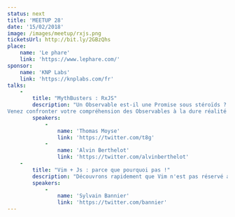 ```yaml
---
status: next
title: 'MEETUP 28'
date: '15/02/2018'
image: /images/meetup/rxjs.png
ticketsUrl: http://bit.ly/2GBzQhs
place:
    name: 'Le phare'
    link: 'https://www.lephare.com/'
sponsor:
    name: 'KNP Labs'
    link: 'https://knplabs.com/fr'
talks:
    -
        title: "MythBusters : RxJS"
        description: "Un Observable est-il une Promise sous stéroïds ? Est-ce que 2 Observables valent mieux que 1 Subject ? Le camembert est-il un Observer asynchrone ?
Venez confronter votre compréhension des Observables à la dure réalité du banc d'essai."
        speakers:
            -
                name: 'Thomas Moyse'
                link: 'https://twitter.com/t8g'
            -
                name: 'Alvin Berthelot'
                link: 'https://twitter.com/alvinberthelot'
    -
        title: "Vim + Js : parce que pourquoi pas !"
        description: "Découvrons rapidement que Vim n'est pas réservé aux ops et est un choix raisonnable aussi pour le JS."
        speakers:
            -
                name: 'Sylvain Bannier'
                link: 'https://twitter.com/bannier'
---
```

